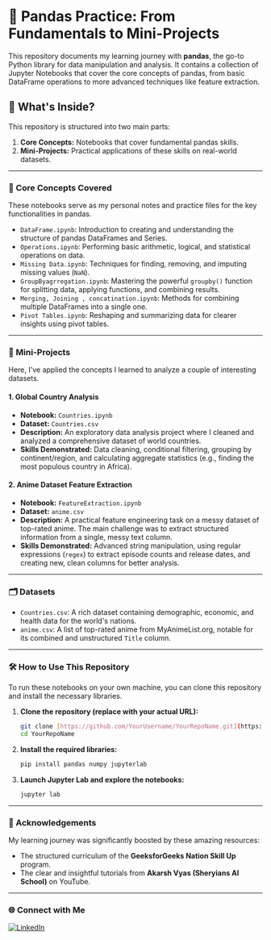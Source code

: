 # 🐼 Pandas Practice: From Fundamentals to Mini-Projects

This repository documents my learning journey with **pandas**, the go-to Python library for data manipulation and analysis. It contains a collection of Jupyter Notebooks that cover the core concepts of pandas, from basic DataFrame operations to more advanced techniques like feature extraction.

## 📖 What's Inside?

This repository is structured into two main parts:
1.  **Core Concepts:** Notebooks that cover fundamental pandas skills.
2.  **Mini-Projects:** Practical applications of these skills on real-world datasets.

---

### 🚀 Core Concepts Covered

These notebooks serve as my personal notes and practice files for the key functionalities in pandas.

* `DataFrame.ipynb`: Introduction to creating and understanding the structure of pandas DataFrames and Series.
* `Operations.ipynb`: Performing basic arithmetic, logical, and statistical operations on data.
* `Missing Data.ipynb`: Techniques for finding, removing, and imputing missing values (`NaN`).
* `GroupByagrregation.ipynb`: Mastering the powerful `groupby()` function for splitting data, applying functions, and combining results.
* `Merging, Joining , concatination.ipynb`: Methods for combining multiple DataFrames into a single one.
* `Pivot Tables.ipynb`: Reshaping and summarizing data for clearer insights using pivot tables.

---

### 📝 Mini-Projects

Here, I've applied the concepts I learned to analyze a couple of interesting datasets.

#### 1. Global Country Analysis
* **Notebook:** `Countries.ipynb`
* **Dataset:** `Countries.csv`
* **Description:** An exploratory data analysis project where I cleaned and analyzed a comprehensive dataset of world countries.
* **Skills Demonstrated:** Data cleaning, conditional filtering, grouping by continent/region, and calculating aggregate statistics (e.g., finding the most populous country in Africa).

#### 2. Anime Dataset Feature Extraction
* **Notebook:** `FeatureExtraction.ipynb`
* **Dataset:** `anime.csv`
* **Description:** A practical feature engineering task on a messy dataset of top-rated anime. The main challenge was to extract structured information from a single, messy text column.
* **Skills Demonstrated:** Advanced string manipulation, using regular expressions (`regex`) to extract episode counts and release dates, and creating new, clean columns for better analysis.

---

### 🗂️ Datasets

* `Countries.csv`: A rich dataset containing demographic, economic, and health data for the world's nations.
* `anime.csv`: A list of top-rated anime from MyAnimeList.org, notable for its combined and unstructured `Title` column.

---

### 🛠️ How to Use This Repository

To run these notebooks on your own machine, you can clone this repository and install the necessary libraries.

1.  **Clone the repository (replace with your actual URL):**
    ```bash
    git clone [https://github.com/YourUsername/YourRepoName.git](https://github.com/YourUsername/YourRepoName.git)
    cd YourRepoName
    ```

2.  **Install the required libraries:**
    ```bash
    pip install pandas numpy jupyterlab
    ```

3.  **Launch Jupyter Lab and explore the notebooks:**
    ```bash
    jupyter lab
    ```

---

### 🙌 Acknowledgements

My learning journey was significantly boosted by these amazing resources:

* The structured curriculum of the **GeeksforGeeks Nation Skill Up** program.
* The clear and insightful tutorials from **Akarsh Vyas (Sheryians AI School)** on YouTube.

---
### 🌐 Connect with Me
[![LinkedIn](https://img.shields.io/badge/LinkedIn-Prathamesh%20Sarode-blue?style=flat-square&logo=linkedin)](https://www.linkedin.com/in/prathamesh-sarode2004/)
